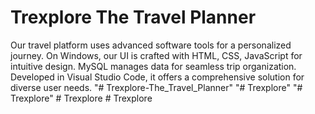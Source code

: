 # Trexplore The Travel Planner
 Our travel platform uses advanced software tools for a personalized journey. On Windows, our UI is crafted with HTML, CSS, JavaScript for intuitive design. MySQL manages data for seamless trip organization. Developed in Visual Studio Code, it offers a comprehensive solution for diverse user needs.
"# Trexplore-The_Travel_Planner" 
"# Trexplore" 
"# Trexplore" 
#   T r e x p l o r e  
 #   T r e x p l o r e  
 